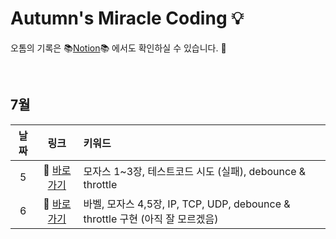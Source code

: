 # Autumn's Miracle Coding 💡

오톰의 기록은 📚[Notion](https://www.notion.so/d70e7cd16e66439abb794fa4b867cd29?v=fcbba2d6f39b4ef7b5c53a20b9bfebe1)📚 에서도 확인하실 수 있습니다. 👀

<br>

## 7월

|날짜|링크|키워드|
|:---:|:---:|:---|
|5|🔗 [바로가기](https://github.com/GleamingStar/miracle-coding/tree/autumn/July/week1#210705-%EC%9B%94%EC%9A%94%EC%9D%BC)|모자스 1~3장, 테스트코드 시도 (실패), debounce & throttle
|6|🔗 [바로가기](https://github.com/GleamingStar/miracle-coding/blob/autumn/July/week1/readme.md#210706-%ED%99%94%EC%9A%94%EC%9D%BC)|바벨, 모자스 4,5장, IP, TCP, UDP, debounce & throttle 구현 (아직 잘 모르겠음)
